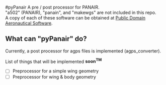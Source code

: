 #pyPanair
A pre / post processor for PANAIR.  
"a502" (PANAIR), "panain", and "makewgs" are not included in this repo.  
A copy of each of these software can be obtained at [Public Domain Aeronautical Software](http://www.pdas.com/contents15.html).  

## What can "pyPanair" do?  
Currently, a post processor for agps files is implemented (agps_converter).  

List of things that will be implemented **soon<sup>TM</sup>**  
* [ ] Preprocessor for a simple wing geometry
* [ ] Preprocessor for wing & body geometry